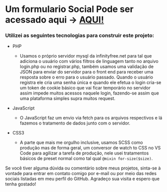 # Um formulario Social Pode ser acessado aqui  &rarr; [AQUI!](https://dhardware.rf.gd/formulario)

### Utilizei as seguintes tecnologias para construir este projeto:

- PHP
  - Usamos o próprio servidor mysql da infinityfree.net para tal que adiciona o usuário com vários filtros de linguagem tanto no arquivo login.php ou no registrar.php, também usamos uma validação de JSON para enviar do servidor para o front end para receber uma resposta sobre o erro para o usuário passado. Quando o usuário registra ele cria uma senha única e quando ele efetua o login cria-se um token de cookie básico que vai ficar temporário no servidor assim impede muitos acessos naquele login, fazendo-se assim que uma plataforma simples supra muitos request.

- JavaScript
  - O JavaScript faz um envio via fetch para os arquivos respectivos e lá fazemos o tratamento de dados junto com o servidor.

- CSS3
  - A parte que mais me orgulho inclusive, usamos SCSS como produção mas de forma geral, um conversor de watch to CSS no VS Code para agilizar a tarefa de produção, nele usei tratamentos básicos de preset normal como tal qual `@mixin for-size($size)`. 

Se você tiver alguma dúvida ou comentário sobre meus projetos, sinta-se à vontade para entrar em contato comigo por e-mail ou por meio das redes sociais listadas em meu perfil do GitHub. Agradeço sua visita e espero que tenha gostado!